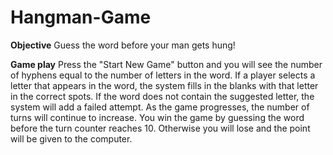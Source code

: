 # Hangman-Game

**Objective**
Guess the word before your man gets hung!

**Game play**
Press the "Start New Game" button and you will see the number of hyphens equal to the number of letters in the word. If a player selects a letter that appears in the word, the system fills in the blanks with that letter in the correct spots. If the word does not contain the suggested letter, the system will add a failed attempt. As the game progresses, the number of turns will continue to increase. You win the game by guessing the word before the turn counter reaches 10. Otherwise you will lose and the point will be given to the computer.
